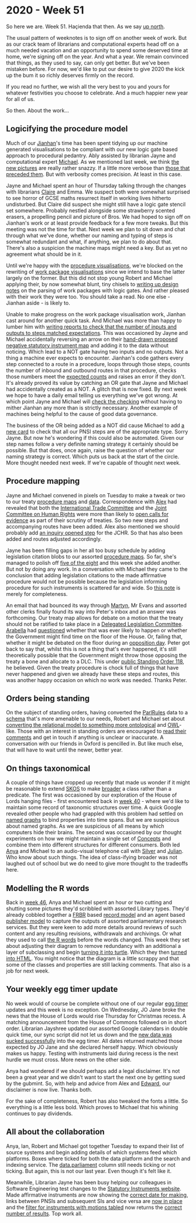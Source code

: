# 2020 - Week 51

So here we are. Week 51. Haçienda that then. As we say [up north](https://www.youtube.com/watch?v=-fpVfyRMaUE).

The usual pattern of weeknotes is to sign off on another week of work. But as our crack team of librarians and computational experts head off on a much needed vacation and an opportunity to spend some deserved time at home, we're signing off on the year. And what a year. We remain convinced that things, as they used to say, can only get better. But we've been mistaken before. For now, we'd like to put our desire to give 2020 the kick up the bum it so richly deserves firmly on the record.

If you read no further, we wish all the very best to you and yours for whatever festivities you choose to celebrate. And a much happier new year for all of us.

So then. About the work...

## Logicifying the procedure model

Much of our [Jianhan](https://twitter.com/jianhanzhu)'s time has been spent tidying up our machine generated visualisations to be compliant with our new logic gate based approach to procedural pedantry. Ably assisted by librarian Jayne and computational expert [Michael](https://twitter.com/fantasticlife). As we mentioned last week, we think [the new pictures](https://github.com/ukparliament/ontologies/blob/master/meta/weeknotes/2020/50/machine-pnsi.png) are really rather snazzy. If a little more verbose than [those that preceded them](https://procedures.azurewebsites.net/Procedures/2/graph). But with verbosity comes precision. At least in this case.

Jayne and Michael spent an hour of Thursday talking through the changes with librarians [Claire](https://twitter.com/tinysprite) and Emma. We suspect both were somewhat surprised to see horror of GCSE maths resurrect itself in working lives hitherto undisturbed. But Claire did suspect she might still have a logic gate stencil set somewhere. Probably nestled alongside some strawberry scented erasers, a propelling pencil and picture of Bros. We had hoped to sign off on Jianhan's work or at least provide feedback for a few more tweaks. But this meeting was not the time for that. Next week we plan to sit down and chat through what we've done, whether our naming and typing of steps is somewhat redundant and what, if anything, we plan to do about that. There's also a suspicion the machine maps might need a key. But as yet no agreement what should be in it.

Until we're happy with the [procedure visualisations](https://trello.com/c/KKxTlrFj/25-rewrite-procedure-visualisation), we're blocked on the rewriting of [work package visualisations](https://trello.com/c/CSr8KMvp/26-rewrite-work-package-visualisation) since we intend to base the latter largely on the former. But this did not stop young Robert and Michael applying their, by now somewhat blunt, tiny chisels to [writing up design notes](https://ukparliament.github.io/ontologies/procedure/flowcharts/meta/design-notes/#procedure-maps-with-logic-gates) on the parsing of work packages with logic gates. And rather pleased with their work they were too. You should take a read. No one else - Jianhan aside - is likely to.

Unable to make progress on the work package visualisation work, Jianhan cast around for another quick task. And Michael was more than happy to lumber him with [writing reports to check that the number of inputs and outputs to steps matched expectations](https://trello.com/c/rsQ4Vv2b/42-validate-the-number-of-inputs-and-outputs-to-steps). This was occasioned by Jayne and Michael accidentally reversing an arrow on their [hand-drawn proposed negative statutory instrument map](https://github.com/ukparliament/ontologies/blob/master/procedure/flowcharts/proposed-negative-sis/logic-gates/proposed-negative-sis.pdf) and adding it to the data without noticing. Which lead to a NOT gate having two inputs and no outputs. Not a thing a machine ever expects to encounter. Jianhan's code gathers every step connected to a route in a procedure, loops through those steps, counts the number of inbound and outbound routes in that procedure, checks those numbers meet the [expected counts](https://ukparliament.github.io/ontologies/procedure/flowcharts/meta/design-notes/#validating-inputs-and-outputs-to-steps) and raises an error if they don't. It's already proved its value by catching an OR gate that Jayne and Michael had accidentally created as a NOT. A glitch that is now fixed. By next week we hope to have a daily email telling us everything we've got wrong. At which point Jayne and Michael will [check the checking](https://trello.com/c/S9PgBwVK/46-check-errors-are-being-reported-correctly) without having to mither Jianhan any more than is strictly necessary. Another example of machines being helpful to the cause of good data governance.

The business of the OR being added as a NOT did cause Michael to add [a new card](https://trello.com/c/rKOHw4fQ/45-check-that-all-steps-in-pnsi-have-been-created-with-the-correct-step-type) to check that all our PNSI steps are of the appropriate type. Sorry Jayne. But now he's wondering if this could also be automated. Given our step names follow a very definite naming strategy it certainly should be possible. But that does, once again, raise the question of whether our naming strategy is correct. Which puts us back at the start of the circle. More thought needed next week. If we're capable of thought next week.

## Procedure mapping

Jayne and Michael convened in pixels on Tuesday to make a tweak or two to our treaty [procedure maps](https://ukparliament.github.io/ontologies/procedure/flowcharts/crag-treaties/crag-treaties.pdf) and [data](https://procedures.azurewebsites.net/Procedures/6/graph). Correspondence with [Alex](https://twitter.com/AlexanderHorne1) had revealed that both the [International Trade Committee](https://committees.parliament.uk/committee/367/international-trade-committee) and the [Joint Committee on Human Rights](https://committees.parliament.uk/committee/93/human-rights-joint-committee/) were more than likely to [open calls for evidence](https://trello.com/c/O0IH1AYa/274-add-call-for-evidence-step-to-itc-commons) as part of their scrutiny of treaties. So two new steps and accompanying routes have been added. Alex also mentioned we should probably add [an inquiry opened step](https://trello.com/c/vzaaTYqv/325-call-for-evidence-and-inquiry-steps-for-jchr-in-treaty-land) for the JCHR. So that has also been added and routes adjusted accordingly.

Jayne has been filling gaps in her all too busy schedule by adding legislation citation blobs to our assorted [procedure maps](https://ukparliament.github.io/ontologies/procedure/procedure-ontology.html#maps). So far, she's managed to polish off [five of the eight](https://trello.com/c/7lQp9Pbj/186-add-legislation-citation-blobs-on-procedures) and this week she added another. But not by doing any work. In a conversation with Michael they came to the conclusion that adding legislation citations to the made affirmative procedure would not be possible because the legislation informing procedure for such instruments is scattered far and wide. So [this note](https://trello.com/c/wnKLd7Mn/327-no-legislation-citation-for-made-affirmatives-because-made-affirmatives) is merely for completeness.

An email that had bounced its way through [Martyn](https://twitter.com/martynpatrick), Mr Evans and assorted other clerks finally found its way into Peter's inbox and an answer was forthcoming. Our treaty map allows for debate on a motion that the treaty should not be ratified to take place in a [Delegated Legislation Committee](https://guidetoprocedure.parliament.uk/collections/TJlQAy5I/delegated-legislation-committees). [Arabella](https://twitter.com/Arabella_Law) had [questioned](https://trello.com/c/Td2tCJ1T/193-pe-is-a-dlc-possible-in-commons-treaty-procedure) whether that was ever likely to happen or whether the Government might find time on the floor of the House. Or, failing that, whether it might be debated on the floor during an [opposition day](https://www.parliament.uk/site-information/glossary/opposition-days/). Peter got back to say that, whilst this is not a thing that's ever happened, it's still theoretically possible that the Government might throw those opposing the treaty a bone and allocate to a DLC. This under [public Standing Order 118](https://standing-orders.herokuapp.com/orders/186), he believed. Given the treaty procedure is chock full of things that have never happened and given we already have these steps and routes, this was another happy occasion on which no work was needed. Thanks Peter.

## Orders being standing

On the subject of standing orders, having converted the [ParlRules](https://parlrulesdata.org/) data to a [schema](https://standing-orders.herokuapp.com/schema.png) that's more amenable to our needs, Robert and Michael set about [converting the relational model to something more ontological](https://trello.com/c/bFgH2PUn/314-standing-order-ontology) and [OWL](https://en.wikipedia.org/wiki/Web_Ontology_Language)-like. Those with an interest in standing orders are encouraged to [read their comments](https://ukparliament.github.io/ontologies/standing-order/standing-order-ontology.html) and get in touch if anything is unclear or inaccurate. A conversation with our friends in Oxford is pencilled in. But like much else, that will have to wait until the newer, better year.

## On things taxonomical

A couple of things have cropped up recently that made us wonder if it might be reasonable to extend [SKOS](https://en.wikipedia.org/wiki/Simple_Knowledge_Organization_System) to make [broader](https://www.w3.org/2009/08/skos-reference/skos.html#broader) a class rather than a predicate. The first was occasioned by our exploration of the House of Lords hanging files - first encountered back in [week 40](https://ukparliament.github.io/ontologies/meta/weeknotes/2020/40/) -  where we'd like to maintain some record of taxonomic structures over time. A quick Google revealed other people who had grappled with this problem had settled on [named graphs](https://en.wikipedia.org/wiki/Named_graph) to bind properties into time spans. But we are suspicious about named graphs. As we are suspicious of all means by which computers hide their brains. The second was occasioned by our thought experiments on how we might maintain a single set of [Concepts](https://www.w3.org/TR/skos-reference/#concepts) and combine them into different structures for different consumers. Both led [Anya](https://twitter.com/bitten_) and Michael to an audio-visual telephone call with [Silver](https://twitter.com/silveroliver) and [Julian](https://datalanguage.com/blog/by/julian-everett). Who know about such things. The idea of class-ifying broader was not laughed out of school but we do need to give more thought to the tradeoffs here.

## Modelling the R words

Back in [week 46](https://ukparliament.github.io/ontologies/meta/weeknotes/2020/46/#all-about-the-collaboration), Anya and Michael spent an hour or two cutting and shutting some pictures they'd scribbled with assorted Library types. They'd already cobbled together a [FRBR](https://en.wikipedia.org/wiki/Functional_Requirements_for_Bibliographic_Records) based [record model](https://ukparliament.github.io/ontologies/record/record-ontology.html) and an agent based [publisher model](https://ukparliament.github.io/ontologies/publisher/publisher-ontology.html) to capture the outputs of assorted parliamentary research services. But they were keen to add more details around reviews of such content and any resulting revisions, withdrawals and archivings. Or what they used to call [the R words](https://trello.com/c/i2ZKCSuR/126-brarary-website-rb-app) before the words changed. This week they set about adjusting their diagram to remove redundancy with an additional a layer of subclassing and begin [turning it into turtle](https://ukparliament.github.io/ontologies/record-review/record-review-ontology.ttl). Which they then [turned into HTML](https://ukparliament.github.io/ontologies/record-review/record-review-ontology.html). You might notice that the diagram is a little scrappy and that some of the classes and properties are still lacking comments. That also is a job for next week.

## Your weekly egg timer update

No week would of course be complete without one of our regular [egg timer](https://parliament-calendar.herokuapp.com/) updates and this week is no exception. On Wednesday, JO Jane broke the news that the House of Lords would rise Thursday for Christmas recess. A matching announcement from the House of Commons followed on in short order. Librarian Jayshree updated our assorted Google calendars in double quick time, our sync script did not let us down and the [new data was sucked successfully](https://parliament-calendar.herokuapp.com/calendar/2020/12) into the egg timer. All dates returned matched those expected by JO Jane and she declared herself happy. Which obviously makes us happy. Testing with instruments laid during recess is the next hurdle we must cross. More news on the other side.

Anya had wondered if we should perhaps add a legal disclaimer. It's not been a great year and we didn't want to start the next one by getting sued by the gubmint. So, with help and advice from Alex and [Edward](https://twitter.com/edwardwood99), our disclaimer is now live. Thanks both.

For the sake of completeness, Robert has also tweaked the fonts a little. So everything is a little less bold. Which proves to Michael that his whining continues to pay dividends.

## All about the collaboration

Anya, Ian, Robert and Michael got together Tuesday to expand their list of source systems and begin adding details of which systems feed which platforms. Boxes where ticked for both the data platform and the search and indexing service. The [data.parliament](https://explore.data.parliament.uk/) column still needs ticking or not ticking. But again, this is not our last year. Even though it's felt like it.

Meanwhile, Librarian Jayne has been busy helping our colleagues in Software Engineering test changes to the [Statutory Instruments website](https://statutoryinstruments.parliament.uk/). Made affirmative instruments are now showing the [correct date for making](https://trello.com/c/Rlg9U89D/307-cherwell-1240874-sup-6-made-affirmative-labels-on-website), links between PNSIs and subsequent SIs and vice versa are [now in place](https://trello.com/c/7adWjRT3/309-si-162-links-between-sis-pnsis-on-website) and the [filter for instruments with motions tabled](https://statutoryinstruments.parliament.uk/?SearchTerm=&LaidPaperType=0&LayingBodyId=&StatutoryInstrumentTypeFilter=&ParliamentaryProcess=&RecommendedForProcedureChange=&ConcernsRaisedByCommittee=&MotionToStop=True&DebateScheduled=&ShowAdvanced=true) now returns the [correct number of results](https://trello.com/c/TlbDHnRr/311-si-159-si-service-motion-about-instrument-tabled-filter). Top work all.